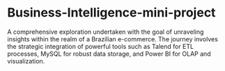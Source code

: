 # Business-Intelligence-mini-project
A comprehensive exploration undertaken with the goal of unraveling
insights within the realm of a Brazilian e-commerce. The journey involves the strategic
integration of powerful tools such as Talend for ETL processes, MySQL for robust data
storage, and Power BI for OLAP and visualization.
